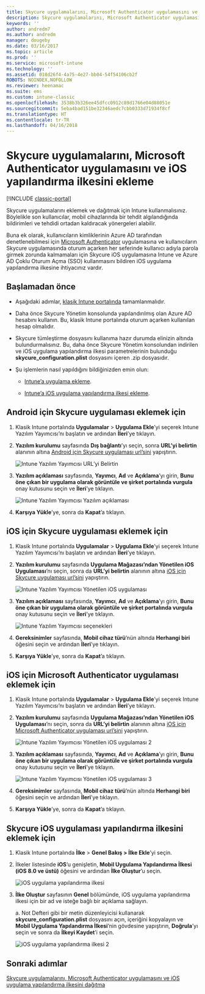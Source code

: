 ```yaml
---
title: Skycure uygulamalarını, Microsoft Authenticator uygulamasını ve iOS yapılandırma ilkesini ekleme
description: Skycure uygulamalarını, Microsoft Authenticator uygulamasını ve iOS yapılandırma ilkesini klasik Intune portalına ekleyin.
keywords: ''
author: andredm7
ms.author: andredm
manager: dougeby
ms.date: 03/16/2017
ms.topic: article
ms.prod: ''
ms.service: microsoft-intune
ms.technology: ''
ms.assetid: 018d26f4-4a75-4e27-bb04-54f54106cb2f
ROBOTS: NOINDEX,NOFOLLOW
ms.reviewer: heenamac
ms.suite: ems
ms.custom: intune-classic
ms.openlocfilehash: 3538b3b326ee45dfcc0912c89d1766e04d88051e
ms.sourcegitcommit: 5eba4bad151be32346aedc7cbb0333d71934f8cf
ms.translationtype: HT
ms.contentlocale: tr-TR
ms.lasthandoff: 04/16/2018
---
```

# <a name="add-skycure-apps-microsoft-authenticator-app-and-ios-configuration-policy"></a>Skycure uygulamalarını, Microsoft Authenticator uygulamasını ve iOS yapılandırma ilkesini ekleme

[!INCLUDE [classic-portal](../includes/classic-portal.md)]

Skycure uygulamalarını eklemek ve dağıtmak için Intune kullanmalısınız. Böylelikle son kullanıcılar, mobil cihazlarında bir tehdit algılandığında bildirimleri ve tehdidi ortadan kaldıracak yönergeleri alabilir.

Buna ek olarak, kullanıcıların kimliklerinin Azure AD tarafından denetlenebilmesi için [Microsoft Authenticator](https://docs.microsoft.com/azure/multi-factor-authentication/end-user/microsoft-authenticator-app-how-to) uygulamasına ve kullanıcıların Skycure uygulamasında oturum açarken her seferinde kullanıcı adıyla parola girmek zorunda kalmamaları için Skycure iOS uygulamasına Intune ve Azure AD Çoklu Oturum Açma (SSO) kullanmasını bildiren iOS uygulama yapılandırma ilkesine ihtiyacınız vardır.

## <a name="before-you-begin"></a>Başlamadan önce

-   Aşağıdaki adımlar, [klasik Intune portalında](https://manage.microsoft.com/) tamamlanmalıdır.

-   Daha önce Skycure Yönetim konsolunda yapılandırılmış olan Azure AD hesabını kullanın. Bu, klasik Intune portalında oturum açarken kullanılan hesap olmalıdır.

-   Skycure tümleştirme dosyasını kullanıma hazır durumda elinizin altında bulundurmalısınız. Bu, daha önce Skycure Yönetim konsolundan indirilen ve iOS uygulama yapılandırma ilkesi parametrelerinin bulunduğu **skycure\_configuration.plist** dosyasını içeren .zip dosyasıdır.

-   Şu işlemlerin nasıl yapıldığını bildiğinizden emin olun:

    -   [Intune’a uygulama ekleme](/intune-classic/deploy-use/add-apps).

    -   [Intune’a iOS uygulama yapılandırma ilkesi ekleme](/intune-classic/deploy-use/configure-ios-apps-with-mobile-app-configuration-policies-in-microsoft-intune).

## <a name="to-add-the-skycure-app-for-android"></a>Android için Skycure uygulaması eklemek için

1.  Klasik Intune portalında **Uygulamalar** &gt; **Uygulama Ekle**’yi seçerek Intune Yazılım Yayımcısı’nı başlatın ve ardından **İleri**’ye tıklayın.

2.  **Yazılım kurulumu** sayfasında **Dış bağlantı**’yı seçin, sonra **URL’yi belirtin** alanının altına [Android için Skycure uygulaması url’sini](https://play.google.com/store/apps/details?id=com.skycure.skycure) yapıştırın.

    ![Intune Yazılım Yayımcısı URL’yi Belirtin](../media/mtp/skycure-add-apps-1.png)

3.  **Yazılım açıklaması** sayfasında, **Yayımcı**, **Ad** ve **Açıklama**’yı girin, **Bunu öne çıkan bir uygulama olarak görüntüle ve şirket portalında vurgula** onay kutusunu seçin ve **İleri**’ye tıklayın.

    ![Intune Yazılım Yayımcısı Yazılım açıklaması](../media/mtp/skycure-add-apps-2.png)

4.  **Karşıya Yükle**’ye, sonra da **Kapat**’a tıklayın.

## <a name="to-add-the-skycure-app-for-ios"></a>iOS için Skycure uygulaması eklemek için

1.  Klasik Intune portalında **Uygulamalar** &gt; **Uygulama Ekle**’yi seçerek Intune Yazılım Yayımcısı’nı başlatın ve ardından **İleri**’ye tıklayın.

2.  **Yazılım kurulumu** sayfasında **Uygulama Mağazası’ndan Yönetilen iOS Uygulaması**’nı seçin, sonra da **URL’yi belirtin** alanının altına [iOS için Skycure uygulaması url’sini](https://itunes.apple.com/us/app/skycure/id695620821?mt=8) yapıştırın.

    ![Intune Yazılım Yayımcısı Yönetilen iOS uygulaması](../media/mtp/skycure-add-apps-3.png)

3.  **Yazılım açıklaması** sayfasında, **Yayımcı**, **Ad** ve **Açıklama**’yı girin, **Bunu öne çıkan bir uygulama olarak görüntüle ve şirket portalında vurgula** onay kutusunu seçin ve **İleri**’ye tıklayın.

    ![Intune Yazılım Yayımcısı seçenekleri](../media/mtp/skycure-add-apps-4.png)

4.  **Gereksinimler** sayfasında, **Mobil cihaz türü**’nün altında **Herhangi biri** öğesini seçin ve ardından **İleri**’ye tıklayın.

5.  **Karşıya Yükle**’ye, sonra da **Kapat**’a tıklayın.

## <a name="to-add-the-microsoft-authenticator-app-for-ios"></a>iOS için Microsoft Authenticator uygulaması eklemek için

1.  Klasik Intune portalında **Uygulamalar** &gt; **Uygulama Ekle**’yi seçerek Intune Yazılım Yayımcısı’nı başlatın ve ardından **İleri**’ye tıklayın.

2.  **Yazılım kurulumu** sayfasında **Uygulama Mağazası’ndan Yönetilen iOS Uygulaması**’nı seçin, sonra da **URL’yi belirtin** alanının altına [iOS için Microsoft Authenticator uygulaması url’sini](https://itunes.apple.com/us/app/microsoft-authenticator/id983156458?mt=8) yapıştırın.

    ![Intune Yazılım Yayımcısı Yönetilen iOS uygulaması 2](../media/mtp/skycure-add-apps-5.png)

3.  **Yazılım açıklaması** sayfasında, **Yayımcı**, **Ad** ve **Açıklama**’yı girin, **Bunu öne çıkan bir uygulama olarak görüntüle ve şirket portalında vurgula** onay kutusunu seçin ve **İleri**’ye tıklayın.

    ![Intune Yazılım Yayımcısı Yönetilen iOS uygulaması 3](../media/mtp/skycure-add-apps-6.png)

4.  **Gereksinimler** sayfasında, **Mobil cihaz türü**’nün altında **Herhangi biri** öğesini seçin ve ardından **İleri**’ye tıklayın.

5.  **Karşıya Yükle**’ye, sonra da **Kapat**’a tıklayın.

## <a name="to-add-the-skycure-ios-app-configuration-policy"></a>Skycure iOS uygulaması yapılandırma ilkesini eklemek için

1.  Klasik Intune portalında **İlke** &gt; **Genel Bakış &gt; İlke Ekle**’yi seçin.

2.  İlkeler listesinde **iOS**’u genişletin, **Mobil Uygulama Yapılandırma İlkesi (iOS 8.0 ve üstü)** öğesini ve ardından **İlke Oluştur**’u seçin.

    ![iOS uygulama yapılandırma ilkesi](../media/mtp/skycure-add-apps-7.png)

3.  **İlke Oluştur** sayfasının **Genel** bölümünde, iOS uygulama yapılandırma ilkesi için bir ad ve isteğe bağlı bir açıklama sağlayın.

    a.  Not Defteri gibi bir metin düzenleyicisi kullanarak **skycure\_configuration.plist** dosyasını açın, içeriğini kopyalayın ve **Mobil Uygulama Yapılandırma İlkesi**’nin gövdesine yapıştırın, **Doğrula**’yı seçin ve sonra da **İlkeyi Kaydet**’i seçin.

       ![iOS uygulama yapılandırma ilkesi 2](../media/mtp/skycure-add-apps-8.png)

## <a name="next-steps"></a>Sonraki adımlar

[Skycure uygulamalarını, Microsoft Authenticator uygulamasını ve iOS uygulama yapılandırma ilkesini dağıtma](/intune-classic/deploy-use/deploy-skycure-apps-microsoft-authenticator-app-and-ios-app-configuration-policy)

